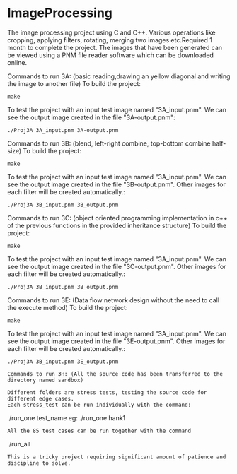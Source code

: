 # ImageProcessing
The image processing project using C and C++. Various operations like cropping, applying filters, rotating, merging two images etc.Required 1 month to complete the project.
The images that have been generated can be viewed using a PNM file reader software which can be downloaded online.

Commands to run 3A: (basic reading,drawing an yellow diagonal and writing the image to another file)
To build the project:
```
make
```
To test the project with an input test image named "3A_input.pnm". We can see the output image created in the file "3A-output.pnm":
```
./Proj3A 3A_input.pnm 3A-output.pnm
```

Commands to run 3B: (blend, left-right combine, top-bottom combine half-size)
To build the project:
```
make
```
To test the project with an input test image named "3A_input.pnm". We can see the output image created in the file "3B-output.pnm". Other images for each filter will be created automatically.:
```
./Proj3A 3B_input.pnm 3B_output.pnm
```

Commands to run 3C: (object oriented programming implementation in c++ of the previous functions in the provided inheritance structure)
To build the project:
```
make
```
To test the project with an input test image named "3A_input.pnm". We can see the output image created in the file "3C-output.pnm". Other images for each filter will be created automatically.:
```
./Proj3A 3B_input.pnm 3B_output.pnm
```
Commands to run 3E: (Data flow network design without the need to call the execute method)
To build the project:
```
make
```
To test the project with an input test image named "3A_input.pnm". We can see the output image created in the file "3E-output.pnm". Other images for each filter will be created automatically.:
```
./Proj3A 3B_input.pnm 3E_output.pnm
```

```
Commands to run 3H: (All the source code has been transferred to the directory named sandbox)

Different folders are stress tests, testing the source code for different edge cases.
Each stress_test can be run individually with the command:
```
./run_one test_name
eg: ./run_one hank1
```
All the 85 test cases can be run together with the command
```
./run_all
```
This is a tricky project requiring significant amount of patience and discipline to solve.


